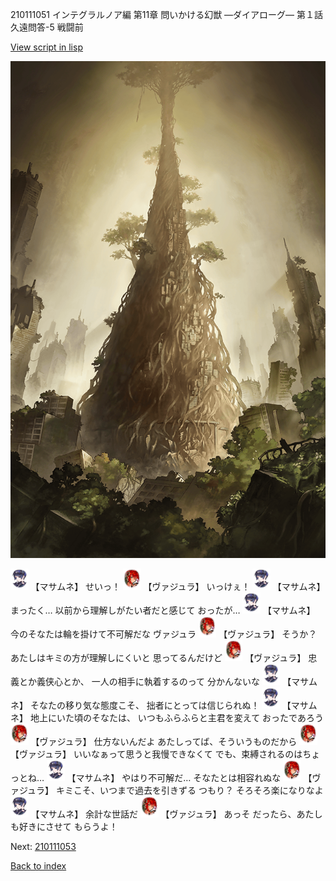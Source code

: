 210111051 インテグラルノア編 第11章 問いかける幻獣 ―ダイアローグ― 第１話 久遠問答-5 戦闘前

[View script in lisp](../scripts/210111051.txt)

![in_underground_world.png](../images/backgrounds/in_underground_world.png)

<img src="../images/units/3100111.png" alt="3100111.png" height="34"/>
【マサムネ】
せいっ！

<img src="../images/units/3500511.png" alt="3500511.png" height="34"/>
【ヴァジュラ】
いっけぇ！

<img src="../images/units/3100111.png" alt="3100111.png" height="34"/>
【マサムネ】
まったく…
以前から理解しがたい者だと感じて
おったが…

<img src="../images/units/3100111.png" alt="3100111.png" height="34"/>
【マサムネ】
今のそなたは輪を掛けて不可解だな
ヴァジュラ

<img src="../images/units/3500511.png" alt="3500511.png" height="34"/>
【ヴァジュラ】
そうか？
あたしはキミの方が理解しにくいと
思ってるんだけど

<img src="../images/units/3500511.png" alt="3500511.png" height="34"/>
【ヴァジュラ】
忠義とか義侠心とか、
一人の相手に執着するのって
分かんないな

<img src="../images/units/3100111.png" alt="3100111.png" height="34"/>
【マサムネ】
そなたの移り気な態度こそ、
拙者にとっては信じられぬ！

<img src="../images/units/3100111.png" alt="3100111.png" height="34"/>
【マサムネ】
地上にいた頃のそなたは、
いつもふらふらと主君を変えて
おったであろう

<img src="../images/units/3500511.png" alt="3500511.png" height="34"/>
【ヴァジュラ】
仕方ないんだよ
あたしってば、そういうものだから

<img src="../images/units/3500511.png" alt="3500511.png" height="34"/>
【ヴァジュラ】
いいなぁって思うと我慢できなくて
でも、束縛されるのはちょっとね…

<img src="../images/units/3100111.png" alt="3100111.png" height="34"/>
【マサムネ】
やはり不可解だ…
そなたとは相容れぬな

<img src="../images/units/3500511.png" alt="3500511.png" height="34"/>
【ヴァジュラ】
キミこそ、いつまで過去を引きずる
つもり？
そろそろ楽になりなよ

<img src="../images/units/3100111.png" alt="3100111.png" height="34"/>
【マサムネ】
余計な世話だ

<img src="../images/units/3500511.png" alt="3500511.png" height="34"/>
【ヴァジュラ】
あっそ
だったら、あたしも好きにさせて
もらうよ！

Next: [210111053](210111053.md)

[Back to index](index.md)
